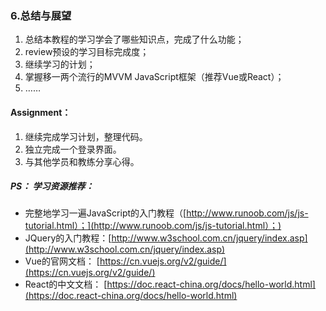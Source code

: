 ### 6.总结与展望

1. 总结本教程的学习学会了哪些知识点，完成了什么功能；
2. review预设的学习目标完成度；
3. 继续学习的计划；
4. 掌握移一两个流行的MVVM JavaScript框架（推荐Vue或React）；
5. ……

#### Assignment：

1. 继续完成学习计划，整理代码。
2. 独立完成一个登录界面。
3. 与其他学员和教练分享心得。



##### **PS： 学习资源推荐：**

* 完整地学习一遍JavaScript的入门教程（[http://www.runoob.com/js/js-tutorial.html）；](http://www.runoob.com/js/js-tutorial.html）；)
* JQuery的入门教程：[http://www.w3school.com.cn/jquery/index.asp](http://www.w3school.com.cn/jquery/index.asp)
* Vue的官网文档： [https://cn.vuejs.org/v2/guide/](https://cn.vuejs.org/v2/guide/)
* React的中文文档： [https://doc.react-china.org/docs/hello-world.html](https://doc.react-china.org/docs/hello-world.html)



